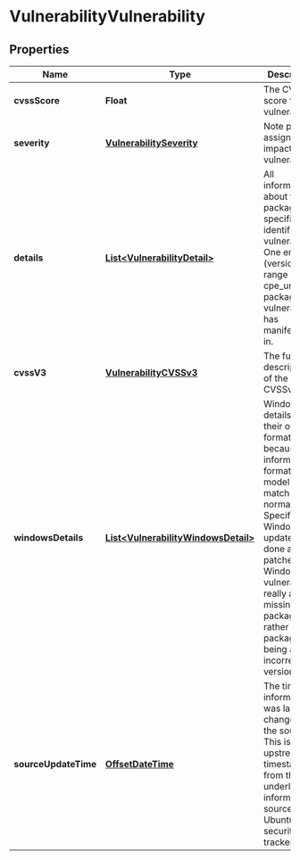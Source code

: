 
# VulnerabilityVulnerability

## Properties
Name | Type | Description | Notes
------------ | ------------- | ------------- | -------------
**cvssScore** | **Float** | The CVSS score for this vulnerability. |  [optional]
**severity** | [**VulnerabilitySeverity**](VulnerabilitySeverity.md) | Note provider assigned impact of the vulnerability. |  [optional]
**details** | [**List&lt;VulnerabilityDetail&gt;**](VulnerabilityDetail.md) | All information about the package to specifically identify this vulnerability. One entry per (version range and cpe_uri) the package vulnerability has manifested in. |  [optional]
**cvssV3** | [**VulnerabilityCVSSv3**](VulnerabilityCVSSv3.md) | The full description of the CVSSv3. |  [optional]
**windowsDetails** | [**List&lt;VulnerabilityWindowsDetail&gt;**](VulnerabilityWindowsDetail.md) | Windows details get their own format because the information format and model don&#39;t match a normal detail. Specifically Windows updates are done as patches, thus Windows vulnerabilities really are a missing package, rather than a package being at an incorrect version. |  [optional]
**sourceUpdateTime** | [**OffsetDateTime**](OffsetDateTime.md) | The time this information was last changed at the source. This is an upstream timestamp from the underlying information source - e.g. Ubuntu security tracker. |  [optional]



